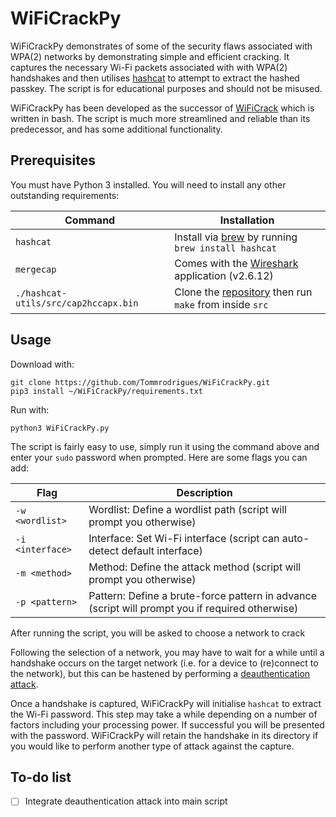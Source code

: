 # WiFiCrackPy

WiFiCrackPy demonstrates of some of the security flaws associated with WPA(2) networks by demonstrating simple and efficient cracking. It captures the necessary Wi-Fi packets associated with with WPA(2) handshakes and then utilises [hashcat](https://github.com/hashcat/hashcat) to attempt to extract the hashed passkey. The script is for educational purposes and should not be misused.

WiFiCrackPy has been developed as the successor of [WiFiCrack](https://github.com/Tommrodrigues/WiFiCrack) which is written in bash. The script is much more streamlined and reliable than its predecessor, and has some additional functionality.

## Prerequisites

You must have Python 3 installed. You will need to install any other outstanding requirements:

| Command | Installation |
| --- | --- |
| `hashcat` | Install via [brew](https://brew.sh) by running `brew install hashcat`|
| `mergecap` | Comes with the [Wireshark](https://www.wireshark.org) application (v2.6.12) |
| `./hashcat-utils/src/cap2hccapx.bin` | Clone the [repository](https://github.com/hashcat/hashcat-utils) then run `make` from inside `src` |

## Usage

Download with:
```
git clone https://github.com/Tommrodrigues/WiFiCrackPy.git
pip3 install ~/WiFiCrackPy/requirements.txt
```

Run with:
```
python3 WiFiCrackPy.py
```

The script is fairly easy to use, simply run it using the command above and enter your `sudo` password when prompted. Here are some flags you can add:

| Flag | Description |
| --- | --- |
| `-w <wordlist>` | Wordlist: Define a wordlist path (script will prompt you otherwise) |
| `-i <interface>` | Interface: Set Wi-Fi interface (script can auto-detect default interface) |
| `-m <method>` | Method: Define the attack method (script will prompt you otherwise) |
| `-p <pattern>` | Pattern: Define a brute-force pattern in advance (script will prompt you if required otherwise) |

After running the script, you will be asked to choose a network to crack

Following the selection of a network, you may have to wait for a while until a handshake occurs on the target network (i.e. for a device to (re)connect to the network), but this can be hastened by performing a [deauthentication attack](https://en.wikipedia.org/wiki/Wi-Fi_deauthentication_attack).

Once a handshake is captured, WiFiCrackPy will initialise `hashcat` to extract the Wi-Fi password. This step may take a while depending on a number of factors including your processing power. If successful you will be presented with the password. WiFiCrackPy will retain the handshake in its directory if you would like to perform another type of attack against the capture.

## To-do list

- [ ] Integrate deauthentication attack into main script
